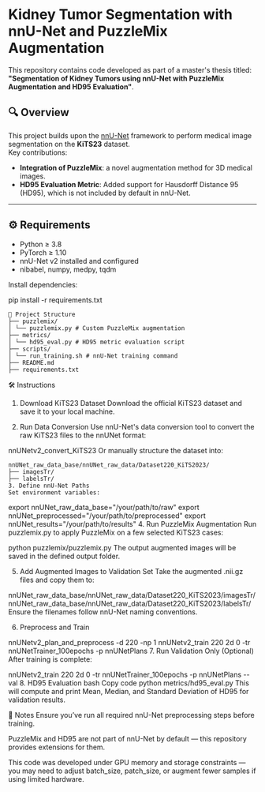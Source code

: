 # Kidney Tumor Segmentation with nnU-Net and PuzzleMix Augmentation

This repository contains code developed as part of a master's thesis titled:  
**"Segmentation of Kidney Tumors using nnU-Net with PuzzleMix Augmentation and HD95 Evaluation"**.

## 🔍 Overview

This project builds upon the [nnU-Net](https://github.com/MIC-DKFZ/nnUNet) framework to perform medical image segmentation on the **KiTS23** dataset.  
Key contributions:
- **Integration of PuzzleMix**: a novel augmentation method for 3D medical images.
- **HD95 Evaluation Metric**: Added support for Hausdorff Distance 95 (HD95), which is not included by default in nnU-Net.

---

## ⚙️ Requirements

- Python ≥ 3.8
- PyTorch ≥ 1.10
- nnU-Net v2 installed and configured
- nibabel, numpy, medpy, tqdm

Install dependencies:

pip install -r requirements.txt

```plaintext
📁 Project Structure
├── puzzlemix/
│ └── puzzlemix.py # Custom PuzzleMix augmentation
├── metrics/
│ └── hd95_eval.py # HD95 metric evaluation script
├── scripts/
│ └── run_training.sh # nnU-Net training command
├── README.md
├── requirements.txt
```

🛠️ Instructions
1. Download KiTS23 Dataset
Download the official KiTS23 dataset and save it to your local machine.

2. Run Data Conversion
Use nnU-Net's data conversion tool to convert the raw KiTS23 files to the nnUNet format:


nnUNetv2_convert_KiTS23
Or manually structure the dataset into:

```plaintext
nnUNet_raw_data_base/nnUNet_raw_data/Dataset220_KiTS2023/
├── imagesTr/
├── labelsTr/
3. Define nnU-Net Paths
Set environment variables:
```

export nnUNet_raw_data_base="/your/path/to/raw"
export nnUNet_preprocessed="/your/path/to/preprocessed"
export nnUNet_results="/your/path/to/results"
4. Run PuzzleMix Augmentation
Run puzzlemix.py to apply PuzzleMix on a few selected KiTS23 cases:


python puzzlemix/puzzlemix.py
The output augmented images will be saved in the defined output folder.

5. Add Augmented Images to Validation Set
Take the augmented .nii.gz files and copy them to:


nnUNet_raw_data_base/nnUNet_raw_data/Dataset220_KiTS2023/imagesTr/
nnUNet_raw_data_base/nnUNet_raw_data/Dataset220_KiTS2023/labelsTr/
Ensure the filenames follow nnU-Net naming conventions.

6. Preprocess and Train

nnUNetv2_plan_and_preprocess -d 220 -np 1
nnUNetv2_train 220 2d 0 -tr nnUNetTrainer_100epochs -p nnUNetPlans
7. Run Validation Only (Optional)
After training is complete:


nnUNetv2_train 220 2d 0 -tr nnUNetTrainer_100epochs -p nnUNetPlans --val
8. HD95 Evaluation
bash
Copy code
python metrics/hd95_eval.py
This will compute and print Mean, Median, and Standard Deviation of HD95 for validation results.

📌 Notes
Ensure you’ve run all required nnU-Net preprocessing steps before training.

PuzzleMix and HD95 are not part of nnU-Net by default — this repository provides extensions for them.

This code was developed under GPU memory and storage constraints — you may need to adjust batch_size, patch_size, or augment fewer samples if using limited hardware.


